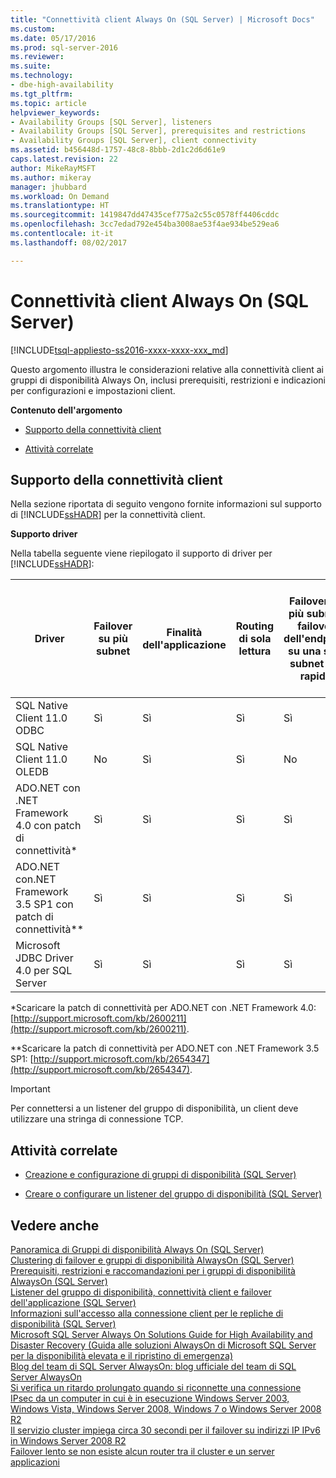```yaml
---
title: "Connettività client Always On (SQL Server) | Microsoft Docs"
ms.custom: 
ms.date: 05/17/2016
ms.prod: sql-server-2016
ms.reviewer: 
ms.suite: 
ms.technology:
- dbe-high-availability
ms.tgt_pltfrm: 
ms.topic: article
helpviewer_keywords:
- Availability Groups [SQL Server], listeners
- Availability Groups [SQL Server], prerequisites and restrictions
- Availability Groups [SQL Server], client connectivity
ms.assetid: b456448d-1757-48c8-8bbb-2d1c2d6d61e9
caps.latest.revision: 22
author: MikeRayMSFT
ms.author: mikeray
manager: jhubbard
ms.workload: On Demand
ms.translationtype: HT
ms.sourcegitcommit: 1419847dd47435cef775a2c55c0578ff4406cddc
ms.openlocfilehash: 3cc7edad792e454ba3008ae53f4ae934be529ea6
ms.contentlocale: it-it
ms.lasthandoff: 08/02/2017

---
```

# <a name="always-on-client-connectivity-sql-server"></a>Connettività client Always On (SQL Server)
[!INCLUDE[tsql-appliesto-ss2016-xxxx-xxxx-xxx_md](../../../includes/tsql-appliesto-ss2016-xxxx-xxxx-xxx-md.md)]

  Questo argomento illustra le considerazioni relative alla connettività client ai gruppi di disponibilità Always On, inclusi prerequisiti, restrizioni e indicazioni per configurazioni e impostazioni client.  
  
 **Contenuto dell'argomento**  
  
-   [Supporto della connettività client](#ClientConnSupport)  
  
-   [Attività correlate](#RelatedTasks)  
  
##  <a name="ClientConnSupport"></a> Supporto della connettività client  
 Nella sezione riportata di seguito vengono fornite informazioni sul supporto di [!INCLUDE[ssHADR](../../../includes/sshadr-md.md)] per la connettività client.  
  
 **Supporto driver**  
  
 Nella tabella seguente viene riepilogato il supporto di driver per [!INCLUDE[ssHADR](../../../includes/sshadr-md.md)]:  
  
|Driver|Failover su più subnet|Finalità dell'applicazione|Routing di sola lettura|Failover su più subnet: failover dell'endpoint su una sola subnet più rapido|Failover su più subnet: risoluzione dell'istanza denominata per le istanze cluster di SQL|  
|------------|----------------------------|------------------------|------------------------|--------------------------------------------------------------------|-----------------------------------------------------------------------------------|  
|SQL Native Client 11.0 ODBC|Sì|Sì|Sì|Sì|Sì|  
|SQL Native Client 11.0 OLEDB|No|Sì|Sì|No|No|  
|ADO.NET con .NET Framework 4.0 con patch di connettività*|Sì|Sì|Sì|Sì|Sì|  
|ADO.NET con.NET Framework 3.5 SP1 con patch di connettività**|Sì|Sì|Sì|Sì|Sì|  
|Microsoft JDBC Driver 4.0 per SQL Server|Sì|Sì|Sì|Sì|Sì|  
  
 *Scaricare la patch di connettività per ADO.NET con .NET Framework 4.0: [http://support.microsoft.com/kb/2600211](http://support.microsoft.com/kb/2600211).  
  
 **Scaricare la patch di connettività per ADO.NET con .NET Framework 3.5 SP1: [http://support.microsoft.com/kb/2654347](http://support.microsoft.com/kb/2654347).  
  
> [!IMPORTANT]  
>  Per connettersi a un listener del gruppo di disponibilità, un client deve utilizzare una stringa di connessione TCP.  
  
##  <a name="RelatedTasks"></a> Attività correlate  
  
-   [Creazione e configurazione di gruppi di disponibilità &#40;SQL Server&#41;](../../../database-engine/availability-groups/windows/creation-and-configuration-of-availability-groups-sql-server.md)  
  
-   [Creare o configurare un listener del gruppo di disponibilità &#40;SQL Server&#41;](../../../database-engine/availability-groups/windows/create-or-configure-an-availability-group-listener-sql-server.md)  
  
## <a name="see-also"></a>Vedere anche  
 [Panoramica di Gruppi di disponibilità Always On &#40;SQL Server&#41;](../../../database-engine/availability-groups/windows/overview-of-always-on-availability-groups-sql-server.md)   
 [Clustering di failover e gruppi di disponibilità AlwaysOn &#40;SQL Server&#41;](../../../database-engine/availability-groups/windows/failover-clustering-and-always-on-availability-groups-sql-server.md)   
 [Prerequisiti, restrizioni e raccomandazioni per i gruppi di disponibilità AlwaysOn &#40;SQL Server&#41;](../../../database-engine/availability-groups/windows/prereqs-restrictions-recommendations-always-on-availability.md)   
 [Listener del gruppo di disponibilità, connettività client e failover dell'applicazione &#40;SQL Server&#41;](../../../database-engine/availability-groups/windows/listeners-client-connectivity-application-failover.md)   
 [Informazioni sull'accesso alla connessione client per le repliche di disponibilità &#40;SQL Server&#41;](../../../database-engine/availability-groups/windows/about-client-connection-access-to-availability-replicas-sql-server.md)   
 [Microsoft SQL Server Always On Solutions Guide for High Availability and Disaster Recovery (Guida alle soluzioni AlwaysOn di Microsoft SQL Server per la disponibilità elevata e il ripristino di emergenza)](http://go.microsoft.com/fwlink/?LinkId=227600)   
 [Blog del team di SQL Server AlwaysOn: blog ufficiale del team di SQL Server AlwaysOn](https://blogs.msdn.microsoft.com/sqlalwayson/)   
 [Si verifica un ritardo prolungato quando si riconnette una connessione IPsec da un computer in cui è in esecuzione Windows Server 2003, Windows Vista, Windows Server 2008, Windows 7 o Windows Server 2008 R2](http://support.microsoft.com/kb/980915)   
 [Il servizio cluster impiega circa 30 secondi per il failover su indirizzi IP IPv6 in Windows Server 2008 R2](http://support.microsoft.com/kb/2578113)   
 [Failover lento se non esiste alcun router tra il cluster e un server applicazioni](http://support.microsoft.com/kb/2582281)  
  
  

